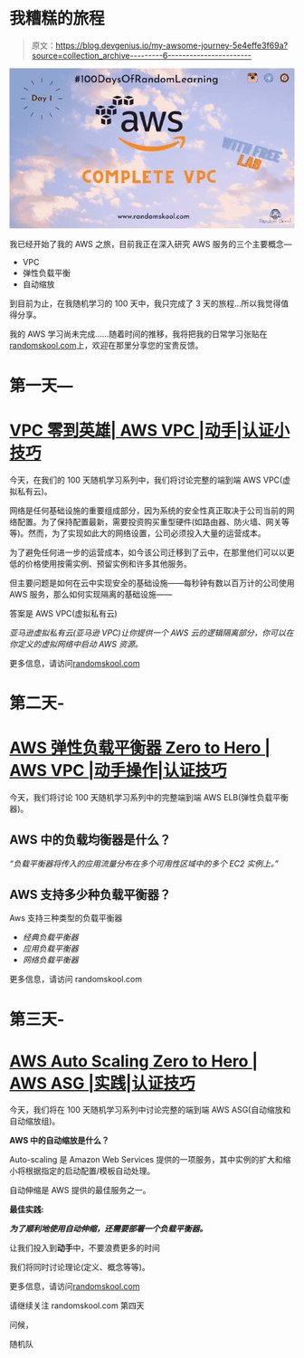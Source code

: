 # 我糟糕的旅程

> 原文：<https://blog.devgenius.io/my-awsome-journey-5e4effe3f69a?source=collection_archive---------6----------------------->

![](img/a60effe2823612c89041053f340efb9b.png)

我已经开始了我的 AWS 之旅，目前我正在深入研究 AWS 服务的三个主要概念—

*   VPC
*   弹性负载平衡
*   自动缩放

到目前为止，在我随机学习的 100 天中，我只完成了 3 天的旅程...所以我觉得值得分享。

我的 AWS 学习尚未完成……随着时间的推移，我将把我的日常学习张贴在[randomskool.com](https://www.randomskool.com)上，欢迎在那里分享您的宝贵反馈。

# 第一天—

# [VPC 零到英雄| AWS VPC |动手|认证小技巧](https://www.randomskool.com/2020/10/day-1-vpc-zero-to-hero-aws-vpc-hands-on.html)

今天，在我们的 100 天随机学习系列中，我们将讨论完整的端到端 AWS VPC(虚拟私有云)。

网络是任何基础设施的重要组成部分，因为系统的安全性真正取决于公司当前的网络配置。为了保持配置最新，需要投资购买重型硬件(如路由器、防火墙、网关等等)。然而，为了实现如此大的网络设置，公司必须投入大量的运营成本。

为了避免任何进一步的运营成本，如今该公司迁移到了云中，在那里他们可以以更低的价格使用按需实例、预留实例和许多其他服务。

但主要问题是如何在云中实现安全的基础设施——每秒钟有数以百万计的公司使用 AWS 服务，那么如何实现隔离的基础设施——

答案是 AWS VPC(虚拟私有云)

*亚马逊虚拟私有云(亚马逊 VPC)让你提供一个
AWS 云的逻辑隔离部分，你可以在你定义的虚拟网络中启动
AWS 资源。*

更多信息，请访问[randomskool.com](https://www.randomskool.com/)

# 第二天-

# [AWS 弹性负载平衡器 Zero to Hero | AWS VPC |动手操作|认证技巧](https://www.randomskool.com/2020/10/day-2-aws-elastic-load-balancer-zero-to.html)

今天，我们将讨论 100 天随机学习系列中的完整端到端 AWS ELB(弹性负载平衡器)。

## AWS 中的负载均衡器是什么？

*“负载平衡器将传入的应用流量分布在多个可用性区域中的多个 EC2 实例上。”*

## AWS 支持多少种负载平衡器？

Aws 支持三种类型的负载平衡器

*   *经典负载平衡器*
*   *应用负载平衡器*
*   *网络负载平衡器*

更多信息，请访问 randomskool.com

# 第三天-

# [AWS Auto Scaling Zero to Hero | AWS ASG |实践|认证技巧](https://www.randomskool.com/2020/10/day-3-aws-auto-scaling-zero-to-hero-aws.html)

今天，我们将在 100 天随机学习系列中讨论完整的端到端 AWS ASG(自动缩放和自动缩放组)。

**AWS 中的自动缩放是什么？**

Auto-scaling 是 Amazon Web Services 提供的一项服务，其中实例的扩大和缩小将根据指定的启动配置/模板自动处理。

自动伸缩是 AWS 提供的最佳服务之一。

**最佳实践:**

***为了顺利地使用自动伸缩，还需要部署一个负载平衡器。***

让我们投入到**动手**中，不要浪费更多的时间

我们将同时讨论理论(定义、概念等等)。

更多信息，请访问[randomskool.com](https://www.randomskool.com/)

请继续关注 randomskool.com 第四天

问候，

随机队